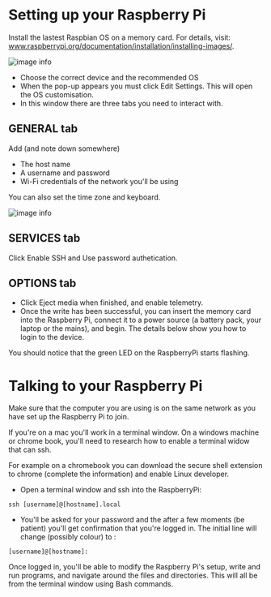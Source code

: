 # Setting up your Raspberry Pi

Install the lastest Raspbian OS on a memory card. For details, visit: www.raspberrypi.org/documentation/installation/installing-images/.

![image info](./Images/RaspberryPi-Imager.png)

- Choose the correct device and the recommended OS 
- When the pop-up appears you must click Edit Settings. This will open the OS customisation. 
- In this window there are three tabs you need to interact with. 

## GENERAL tab

Add (and note down somewhere) 
- The host name
- A username and password
- Wi-Fi credentials of the network you'll be using

You can also set the time zone and keyboard.

![image info](./Images/os-customisation-general.png)

## SERVICES tab
Click Enable SSH and Use password authetication.

## OPTIONS tab
- Click Eject media when finished, and enable telemetry.
- Once the write has been successful, you can insert the memory card into the Raspberry Pi, connect it to a power source (a battery pack, your laptop or the mains), and begin. The details below show you how to login to the device.

You should notice that the green LED on the RaspberryPi starts flashing. 

# Talking to your Raspberry Pi

Make sure that the computer you are using is on the same network as you have set up the Raspberry Pi to join.

If you're on a mac you'll work in a terminal window. On a windows machine or chrome book, you'll need to research how to enable a terminal widow that can ssh.

For example on a chromebook you can download the secure shell extension to chrome (complete the information) and enable Linux developer. 

- Open a terminal window and ssh into the RaspberryPi:

`
ssh [username]@[hostname].local
`

- You'll be asked for your password and the after a few moments (be patient) you'll get confirmation that you're logged in. The initial line will change (possibly colour) to :

`
[username]@[hostname]:
`

Once logged in, you'll be able to modify the Raspberry Pi's setup, write and run programs, and navigate around the files and directories. This will all be from the terminal window using Bash commands. 


